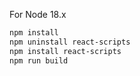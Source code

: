 For Node 18.x
```bash
npm install
npm uninstall react-scripts
npm install react-scripts
npm run build
```